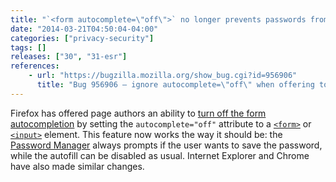 ```yaml
---
title: "`<form autocomplete=\"off\">` no longer prevents passwords from being saved"
date: "2014-03-21T04:50:04-04:00"
categories: ["privacy-security"]
tags: []
releases: ["30", "31-esr"]
references:
    - url: "https://bugzilla.mozilla.org/show_bug.cgi?id=956906"
      title: "Bug 956906 – ignore autocomplete=\"off\" when offering to save passwords via the password manager"
---
```

Firefox has offered page authors an ability to [turn off the form autocompletion](https://developer.mozilla.org/docs/Web/Security/Securing_your_site/Turning_off_form_autocompletion) by setting the `autocomplete="off"` attribute to a [`<form>`](https://developer.mozilla.org/docs/Web/HTML/Element/form) or [`<input>`](https://developer.mozilla.org/docs/Web/HTML/Element/input) element. This feature now works the way it should be: the [Password Manager](https://support.mozilla.org/kb/password-manager-remember-delete-change-passwords) always prompts if the user wants to save the password, while the autofill can be disabled as usual. Internet Explorer and Chrome have also made similar changes.

